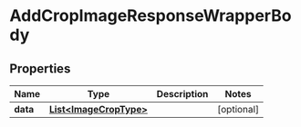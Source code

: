 

# AddCropImageResponseWrapperBody


## Properties

Name | Type | Description | Notes
------------ | ------------- | ------------- | -------------
**data** | [**List&lt;ImageCropType&gt;**](ImageCropType.md) |  |  [optional]



